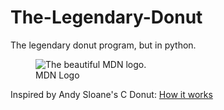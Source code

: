 # The-Legendary-Donut
The legendary donut program, but in python.

<figure>
  <img
  src="[https://developer.mozilla.org/static/img/favicon144.png](https://user-images.githubusercontent.com/63736686/202868275-eb549af1-5172-44b9-a531-23ba8491c2d1.png)"
  alt="The beautiful MDN logo.">
  <figcaption>MDN Logo</figcaption>
</figure>
<!--
![Image](https://user-images.githubusercontent.com/63736686/202868275-eb549af1-5172-44b9-a531-23ba8491c2d1.png)
![Image](https://user-images.githubusercontent.com/63736686/202868288-663f04ce-9a4f-44eb-97e9-7bc3782a49b9.png)
-->

Inspired by Andy Sloane's C Donut: [How it works][tutorial]

[tutorial]: https://www.a1k0n.net/2011/07/20/donut-math.html
